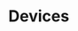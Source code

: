 # Devices

















































































































